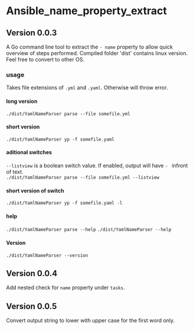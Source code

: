 # Ansible_name_property_extract
## Version 0.0.3

A Go command line tool to extract the `- name` property to allow quick overview of steps performed.
Compiled folder 'dist' contains linux version. Feel free to convert to other OS.

### usage
Takes file extensions of `.yml` and `.yaml`. Otherwise will throw error.

#### long version
`./dist/YamlNameParser parse --file somefile.yml`
#### short version
`./dist/YamlNameParser yp -f somefile.yaml`
#### aditional switches
`--listview` is a boolean switch value. If enabled, output will have `- ` infront of text.  
`./dist/YamlNameParser parse --file somefile.yml --listview`
#### short version of switch
`./dist/YamlNameParser yp -f somefile.yaml -l`
#### help
`./dist/YamlNameParser parse --help`
`./dist/YamlNameParser --help`
#### Version
`./dist/YamlNameParser --version`

## Version 0.0.4
Add nested check for `name` property under `tasks`.

## Version 0.0.5
Convert output string to lower with upper case for the first word only.
